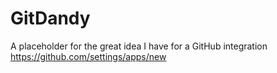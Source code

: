 # GitDandy
A placeholder for the great idea I have for a GitHub integration https://github.com/settings/apps/new
